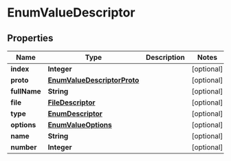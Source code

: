 # EnumValueDescriptor

## Properties
Name | Type | Description | Notes
------------ | ------------- | ------------- | -------------
**index** | **Integer** |  |  [optional]
**proto** | [**EnumValueDescriptorProto**](EnumValueDescriptorProto.md) |  |  [optional]
**fullName** | **String** |  |  [optional]
**file** | [**FileDescriptor**](FileDescriptor.md) |  |  [optional]
**type** | [**EnumDescriptor**](EnumDescriptor.md) |  |  [optional]
**options** | [**EnumValueOptions**](EnumValueOptions.md) |  |  [optional]
**name** | **String** |  |  [optional]
**number** | **Integer** |  |  [optional]
